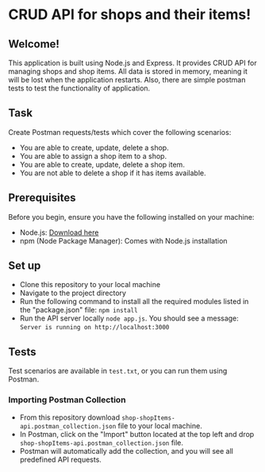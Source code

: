 
# CRUD API for shops and their items!

## Welcome!

This application is built using Node.js and Express. It provides CRUD API for managing shops and shop items. All data is stored in memory, meaning it will be lost when the application restarts. Also, there are simple postman tests to test the functionality of application.
 
## Task

Create Postman requests/tests which cover the following scenarios:

- You are able to create, update, delete a shop.
- You are able to assign a shop item to a shop.
- You are able to create, update, delete a shop item.
- You are not able to delete a shop if it has items available.

## Prerequisites

Before you begin, ensure you have the following installed on your machine:

- Node.js: [Download here](https://nodejs.org/)
- npm (Node Package Manager): Comes with Node.js installation

## Set up

- Clone this repository to your local machine
- Navigate to the project directory
- Run the following command to install all the required modules listed in the "package.json" file: `npm install` 
- Run the API server locally `node app.js`. You should see a message: `Server is running on http://localhost:3000`

## Tests

Test scenarios are available in `test.txt`, or you can run them using Postman.

### Importing Postman Collection

- From this repository download `shop-shopItems-api.postman_collection.json` file to your local machine.
- In Postman, click on the "Import" button located at the top left and drop `shop-shopItems-api.postman_collection.json` file.
- Postman will automatically add the collection, and you will see all predefined API requests.
